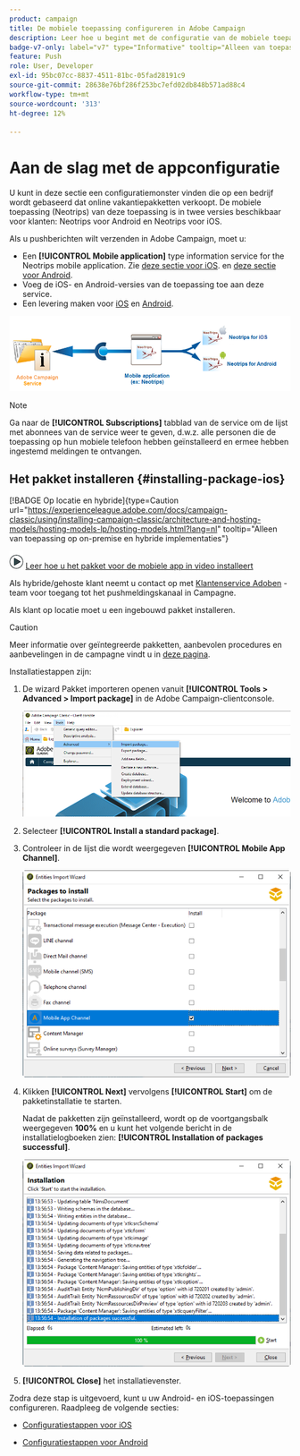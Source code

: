 ```yaml
---
product: campaign
title: De mobiele toepassing configureren in Adobe Campaign
description: Leer hoe u begint met de configuratie van de mobiele toepassing
badge-v7-only: label="v7" type="Informative" tooltip="Alleen van toepassing op Campaign Classic v7"
feature: Push
role: User, Developer
exl-id: 95bc07cc-8837-4511-81bc-05fad28191c9
source-git-commit: 28638e76bf286f253bc7efd02db848b571ad88c4
workflow-type: tm+mt
source-wordcount: '313'
ht-degree: 12%

---
```


# Aan de slag met de appconfiguratie



U kunt in deze sectie een configuratiemonster vinden die op een bedrijf wordt gebaseerd dat online vakantiepakketten verkoopt. De mobiele toepassing (Neotrips) van deze toepassing is in twee versies beschikbaar voor klanten: Neotrips voor Android en Neotrips voor iOS.

Als u pushberichten wilt verzenden in Adobe Campaign, moet u:

* Een **[!UICONTROL Mobile application]** type information service for the Neotrips mobile application. Zie [deze sectie voor iOS](configuring-the-mobile-application.md#configuring-ios-service). en [deze sectie voor Android](configuring-the-mobile-application-android.md#configuring-android-service).
* Voeg de iOS- en Android-versies van de toepassing toe aan deze service.
* Een levering maken voor [iOS](create-notifications-ios.md) en [Android](create-notifications-android.md).

![](assets/nmac_service_diagram.png)

>[!NOTE]
>
>Ga naar de **[!UICONTROL Subscriptions]** tabblad van de service om de lijst met abonnees van de service weer te geven, d.w.z. alle personen die de toepassing op hun mobiele telefoon hebben geïnstalleerd en ermee hebben ingestemd meldingen te ontvangen.

## Het pakket installeren {#installing-package-ios}

[!BADGE Op locatie en hybride]{type=Caution url="https://experienceleague.adobe.com/docs/campaign-classic/using/installing-campaign-classic/architecture-and-hosting-models/hosting-models-lp/hosting-models.html?lang=nl" tooltip="Alleen van toepassing op on-premise en hybride implementaties"}

![](assets/do-not-localize/how-to-video.png) [Leer hoe u het pakket voor de mobiele app in video installeert](https://experienceleague.adobe.com/docs/campaign-classic-learn/tutorials/sending-messages/push-channel/installing-the-mobile-app-channel.html#sending-messages)

Als hybride/gehoste klant neemt u contact op met [Klantenservice Adoben](https://helpx.adobe.com/nl/enterprise/admin-guide.html/enterprise/using/support-for-experience-cloud.ug.html) -team voor toegang tot het pushmeldingskanaal in Campagne.

Als klant op locatie moet u een ingebouwd pakket installeren.

>[!CAUTION]
>
>Meer informatie over geïntegreerde pakketten, aanbevolen procedures en aanbevelingen in de campagne vindt u in [deze pagina](../../installation/using/installing-campaign-standard-packages.md).

Installatiestappen zijn:

1. De wizard Pakket importeren openen vanuit **[!UICONTROL Tools > Advanced > Import package]** in de Adobe Campaign-clientconsole.

   ![](assets/package_ios.png)

1. Selecteer **[!UICONTROL Install a standard package]**.

1. Controleer in de lijst die wordt weergegeven **[!UICONTROL Mobile App Channel]**.

   ![](assets/package_ios_2.png)

1. Klikken **[!UICONTROL Next]** vervolgens **[!UICONTROL Start]** om de pakketinstallatie te starten.

   Nadat de pakketten zijn geïnstalleerd, wordt op de voortgangsbalk weergegeven **100%** en u kunt het volgende bericht in de installatielogboeken zien: **[!UICONTROL Installation of packages successful]**.

   ![](assets/package_ios_3.png)

1. **[!UICONTROL Close]** het installatievenster.

Zodra deze stap is uitgevoerd, kunt u uw Android- en iOS-toepassingen configureren.
Raadpleeg de volgende secties:

* [Configuratiestappen voor iOS](configuring-the-mobile-application.md)

* [Configuratiestappen voor Android](configuring-the-mobile-application-android.md)
